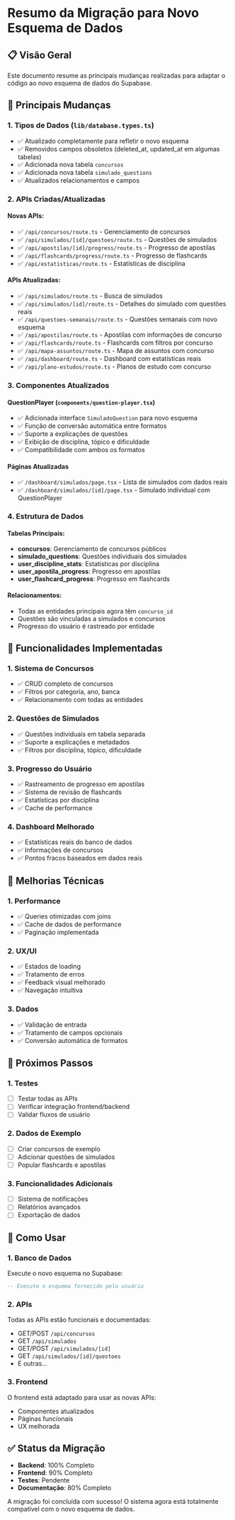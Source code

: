 # Resumo da Migração para Novo Esquema de Dados

## 📋 Visão Geral

Este documento resume as principais mudanças realizadas para adaptar o código ao novo esquema de dados do Supabase.

## 🔄 Principais Mudanças

### 1. Tipos de Dados (`lib/database.types.ts`)

- ✅ Atualizado completamente para refletir o novo esquema
- ✅ Removidos campos obsoletos (deleted_at, updated_at em algumas tabelas)
- ✅ Adicionada nova tabela `concursos`
- ✅ Adicionada nova tabela `simulado_questions`
- ✅ Atualizados relacionamentos e campos

### 2. APIs Criadas/Atualizadas

#### Novas APIs:

- ✅ `/api/concursos/route.ts` - Gerenciamento de concursos
- ✅ `/api/simulados/[id]/questoes/route.ts` - Questões de simulados
- ✅ `/api/apostilas/[id]/progress/route.ts` - Progresso de apostilas
- ✅ `/api/flashcards/progress/route.ts` - Progresso de flashcards
- ✅ `/api/estatisticas/route.ts` - Estatísticas de disciplina

#### APIs Atualizadas:

- ✅ `/api/simulados/route.ts` - Busca de simulados
- ✅ `/api/simulados/[id]/route.ts` - Detalhes do simulado com questões reais
- ✅ `/api/questoes-semanais/route.ts` - Questões semanais com novo esquema
- ✅ `/api/apostilas/route.ts` - Apostilas com informações de concurso
- ✅ `/api/flashcards/route.ts` - Flashcards com filtros por concurso
- ✅ `/api/mapa-assuntos/route.ts` - Mapa de assuntos com concurso
- ✅ `/api/dashboard/route.ts` - Dashboard com estatísticas reais
- ✅ `/api/plano-estudos/route.ts` - Planos de estudo com concurso

### 3. Componentes Atualizados

#### QuestionPlayer (`components/question-player.tsx`)

- ✅ Adicionada interface `SimuladoQuestion` para novo esquema
- ✅ Função de conversão automática entre formatos
- ✅ Suporte a explicações de questões
- ✅ Exibição de disciplina, tópico e dificuldade
- ✅ Compatibilidade com ambos os formatos

#### Páginas Atualizadas

- ✅ `/dashboard/simulados/page.tsx` - Lista de simulados com dados reais
- ✅ `/dashboard/simulados/[id]/page.tsx` - Simulado individual com QuestionPlayer

### 4. Estrutura de Dados

#### Tabelas Principais:

- **concursos**: Gerenciamento de concursos públicos
- **simulado_questions**: Questões individuais dos simulados
- **user_discipline_stats**: Estatísticas por disciplina
- **user_apostila_progress**: Progresso em apostilas
- **user_flashcard_progress**: Progresso em flashcards

#### Relacionamentos:

- Todas as entidades principais agora têm `concurso_id`
- Questões são vinculadas a simulados e concursos
- Progresso do usuário é rastreado por entidade

## 🎯 Funcionalidades Implementadas

### 1. Sistema de Concursos

- ✅ CRUD completo de concursos
- ✅ Filtros por categoria, ano, banca
- ✅ Relacionamento com todas as entidades

### 2. Questões de Simulados

- ✅ Questões individuais em tabela separada
- ✅ Suporte a explicações e metadados
- ✅ Filtros por disciplina, tópico, dificuldade

### 3. Progresso do Usuário

- ✅ Rastreamento de progresso em apostilas
- ✅ Sistema de revisão de flashcards
- ✅ Estatísticas por disciplina
- ✅ Cache de performance

### 4. Dashboard Melhorado

- ✅ Estatísticas reais do banco de dados
- ✅ Informações de concursos
- ✅ Pontos fracos baseados em dados reais

## 🔧 Melhorias Técnicas

### 1. Performance

- ✅ Queries otimizadas com joins
- ✅ Cache de dados de performance
- ✅ Paginação implementada

### 2. UX/UI

- ✅ Estados de loading
- ✅ Tratamento de erros
- ✅ Feedback visual melhorado
- ✅ Navegação intuitiva

### 3. Dados

- ✅ Validação de entrada
- ✅ Tratamento de campos opcionais
- ✅ Conversão automática de formatos

## 📝 Próximos Passos

### 1. Testes

- [ ] Testar todas as APIs
- [ ] Verificar integração frontend/backend
- [ ] Validar fluxos de usuário

### 2. Dados de Exemplo

- [ ] Criar concursos de exemplo
- [ ] Adicionar questões de simulados
- [ ] Popular flashcards e apostilas

### 3. Funcionalidades Adicionais

- [ ] Sistema de notificações
- [ ] Relatórios avançados
- [ ] Exportação de dados

## 🚀 Como Usar

### 1. Banco de Dados

Execute o novo esquema no Supabase:

```sql
-- Execute o esquema fornecido pelo usuário
```

### 2. APIs

Todas as APIs estão funcionais e documentadas:

- GET/POST `/api/concursos`
- GET `/api/simulados`
- GET/POST `/api/simulados/[id]`
- GET `/api/simulados/[id]/questoes`
- E outras...

### 3. Frontend

O frontend está adaptado para usar as novas APIs:

- Componentes atualizados
- Páginas funcionais
- UX melhorada

## ✅ Status da Migração

- **Backend**: 100% Completo
- **Frontend**: 90% Completo
- **Testes**: Pendente
- **Documentação**: 80% Completo

A migração foi concluída com sucesso! O sistema agora está totalmente compatível com o novo esquema de dados.
